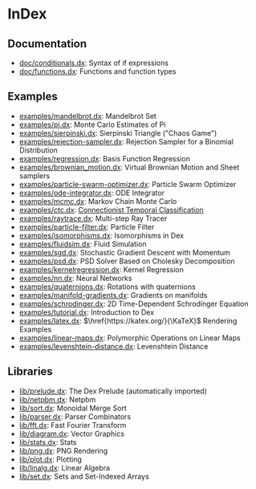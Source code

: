 # InDex

## Documentation

- [doc/conditionals.dx](conditionals.html): Syntax of if expressions
- [doc/functions.dx](functions.html): Functions and function types

## Examples

- [examples/mandelbrot.dx](examples/mandelbrot.html): Mandelbrot Set
- [examples/pi.dx](examples/pi.html): Monte Carlo Estimates of Pi
- [examples/sierpinski.dx](examples/sierpinski.html): Sierpinski Triangle ("Chaos Game")
- [examples/rejection-sampler.dx](examples/rejection-sampler.html): Rejection Sampler for a Binomial Distribution
- [examples/regression.dx](examples/regression.html): Basis Function Regression
- [examples/brownian_motion.dx](examples/brownian_motion.html): Virtual Brownian Motion and Sheet samplers
- [examples/particle-swarm-optimizer.dx](examples/particle-swarm-optimizer.html): Particle Swarm Optimizer
- [examples/ode-integrator.dx](examples/ode-integrator.html): ODE Integrator
- [examples/mcmc.dx](examples/mcmc.html): Markov Chain Monte Carlo
- [examples/ctc.dx](examples/ctc.html): [Connectionist Temporal Classification](https://www.cs.toronto.edu/~graves/icml_2006.pdf)
- [examples/raytrace.dx](examples/raytrace.html): Multi-step Ray Tracer
- [examples/particle-filter.dx](examples/particle-filter.html): Particle Filter
- [examples/isomorphisms.dx](examples/isomorphisms.html): Isomorphisms in Dex
- [examples/fluidsim.dx](examples/fluidsim.html): Fluid Simulation
- [examples/sgd.dx](examples/sgd.html): Stochastic Gradient Descent with Momentum
- [examples/psd.dx](examples/psd.html): PSD Solver Based on Cholesky Decomposition
- [examples/kernelregression.dx](examples/kernelregression.html): Kernel Regression
- [examples/nn.dx](examples/nn.html): Neural Networks
- [examples/quaternions.dx](examples/quaternions.html): Rotations with quaternions
- [examples/manifold-gradients.dx](examples/manifold-gradients.html): Gradients on manifolds
- [examples/schrodinger.dx](examples/schrodinger.html): 2D Time-Dependent Schrodinger Equation
- [examples/tutorial.dx](examples/tutorial.html): Introduction to Dex
- [examples/latex.dx](examples/latex.html): $\href{https://katex.org/}{\KaTeX}$ Rendering Examples
- [examples/linear-maps.dx](examples/linear-maps.html): Polymorphic Operations on Linear Maps
- [examples/levenshtein-distance.dx](examples/levenshtein-distance.html): Levenshtein Distance

## Libraries

- [lib/prelude.dx](prelude.html): The Dex Prelude (automatically imported)
- [lib/netpbm.dx](lib/netpbm.html): Netpbm
- [lib/sort.dx](lib/sort.html): Monoidal Merge Sort
- [lib/parser.dx](lib/parser.html): Parser Combinators
- [lib/fft.dx](lib/fft.html): Fast Fourier Transform
- [lib/diagram.dx](lib/diagram.html): Vector Graphics
- [lib/stats.dx](lib/stats.html): Stats
- [lib/png.dx](lib/png.html): PNG Rendering
- [lib/plot.dx](lib/plot.html): Plotting
- [lib/linalg.dx](lib/linalg.html): Linear Algebra
- [lib/set.dx](lib/set.html): Sets and Set-Indexed Arrays
